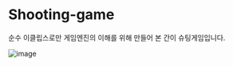 # Shooting-game

순수 이클립스로만 게임엔진의 이해를 위해 만들어 본 간이 슈팅게임입니다.

![image](https://user-images.githubusercontent.com/74958665/190640626-0a60fd2a-016e-4f5b-badf-a5320afa5eff.png)

